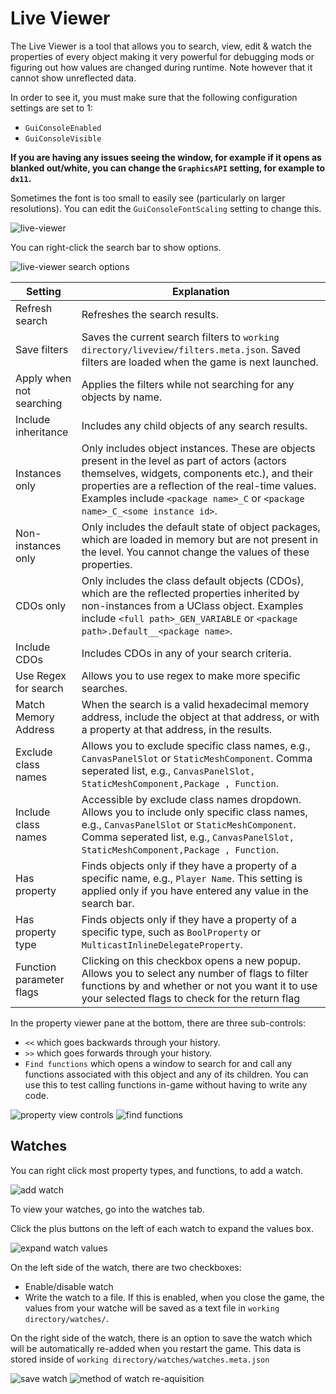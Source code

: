 # Live Viewer

The Live Viewer is a tool that allows you to search, view, edit & watch the properties of every object making it very powerful for debugging mods or figuring out how values are changed during runtime. Note however that it cannot show unreflected data.

In order to see it, you must make sure that the following configuration settings are set to 1:
- `GuiConsoleEnabled`
- `GuiConsoleVisible`

**If you are having any issues seeing the window, for example if it opens as blanked out/white, you can change the `GraphicsAPI` setting, for example to `dx11`.**

Sometimes the font is too small to easily see (particularly on larger resolutions). You can edit the `GuiConsoleFontScaling` setting to change this.

![live-viewer](https://github.com/UE4SS-RE/RE-UE4SS/assets/84156063/221ccc8c-b49f-47a5-81b5-59dbbe85cbd1)

You can right-click the search bar to show options.

![live-viewer search options](https://github.com/UE4SS-RE/RE-UE4SS/assets/84156063/11612a38-0d00-4700-8a41-f6649c8174c0)



| Setting                  | Explanation                                                                                                                                                                                                                                                                          |
|--------------------------|--------------------------------------------------------------------------------------------------------------------------------------------------------------------------------------------------------------------------------------------------------------------------------------|
| Refresh search           | Refreshes the search results.                                                                                                                                                                                                                                                        |
| Save filters             | Saves the current search filters to `working directory/liveview/filters.meta.json`. Saved filters are loaded when the game is next launched.                                                                                                                                         |
| Apply when not searching | Applies the filters while not searching for any objects by name.                                                                                                                                                                                                                     |
| Include inheritance      | Includes any child objects of any search results.                                                                                                                                                                                                                                    |
| Instances only           | Only includes object instances. These are objects present in the level as part of actors (actors themselves, widgets, components etc.), and their properties are a reflection of the real-time values. Examples include `<package name>_C` or `<package name>_C_<some instance id>`. |
| Non-instances only       | Only includes the default state of object packages, which are loaded in memory but are not present in the level. You cannot change the values of these properties.                                                                                                                   |
| CDOs only                | Only includes the class default objects (CDOs), which are the reflected properties inherited by non-instances from a UClass object. Examples include `<full path>_GEN_VARIABLE` or `<package path>.Default__<package name>`.                                                         |
| Include CDOs             | Includes CDOs in any of your search criteria.                                                                                                                                                                                                                                        |
| Use Regex for search     | Allows you to use regex to make more specific searches.                                                                                                                                                                                                                              |
| Match Memory Address     | When the search is a valid hexadecimal memory address, include the object at that address, or with a property at that address, in the results.                                                                                                                                       |
| Exclude class names      | Allows you to exclude specific class names, e.g., `CanvasPanelSlot` or `StaticMeshComponent`. Comma seperated list, e.g., `CanvasPanelSlot, StaticMeshComponent,Package , Function`.                                                                                                 | 
| Include class names      | Accessible by exclude class names dropdown. Allows you to include only specific class names, e.g., `CanvasPanelSlot` or `StaticMeshComponent`. Comma seperated list, e.g., `CanvasPanelSlot, StaticMeshComponent,Package , Function`.                                                |
| Has property             | Finds objects only if they have a property of a specific name, e.g., `Player Name`. This setting is applied only if you have entered any value in the search bar.                                                                                                                    |
| Has property type        | Finds objects only if they have a property of a specific type, such as `BoolProperty` or `MulticastInlineDelegateProperty`.                                                                                                                                                          |
| Function parameter flags | Clicking on this checkbox opens a new popup. Allows you to select any number of flags to filter functions by and whether or not you want it to use your selected flags to check for the return flag                                                                                  |

In the property viewer pane at the bottom, there are three sub-controls:
- `<<` which goes backwards through your history.
- `>>` which goes forwards through your history.
- `Find functions` which opens a window to search for and call any functions associated with this object and any of its children. You can use this to test calling functions in-game without having to write any code.

![property view controls](https://github.com/UE4SS-RE/RE-UE4SS/assets/84156063/551f9efd-5a68-4e7b-b11c-5fa72955768f)
![find functions](https://github.com/UE4SS-RE/RE-UE4SS/assets/84156063/58ec56ac-d4b9-402b-9f64-9e41c8270bb5)

## Watches

You can right click most property types, and functions, to add a watch.

![add watch](https://github.com/UE4SS-RE/RE-UE4SS/assets/84156063/ea7d8a0f-4966-44bc-a08d-7a197e4e6195)

To view your watches, go into the watches tab. 

Click the plus buttons on the left of each watch to expand the values box.

![expand watch values](https://github.com/UE4SS-RE/RE-UE4SS/assets/84156063/992eb214-304c-428a-b173-920511faf4e0)

On the left side of the watch, there are two checkboxes:
- Enable/disable watch
- Write the watch to a file. If this is enabled, when you close the game, the values from your watche will be saved as a text file in `working directory/watches/`.

On the right side of the watch, there is an option to save the watch which will be automatically re-added when you restart the game. This data is stored inside of `working directory/watches/watches.meta.json`

![save watch](https://github.com/UE4SS-RE/RE-UE4SS/assets/84156063/8b223d1d-a77f-4222-b287-89da12529c89)
![method of watch re-aquisition](https://github.com/UE4SS-RE/RE-UE4SS/assets/84156063/6cea33d9-73ae-416c-9943-e71553a6433d)
